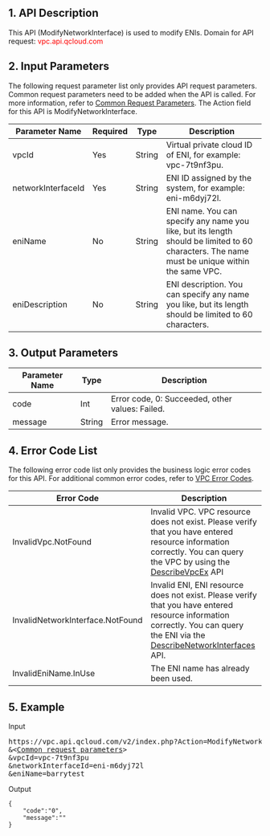 ## 1. API Description

This API (ModifyNetworkInterface) is used to modify ENIs.
Domain for API request: <font style="color:red">vpc.api.qcloud.com</font>


## 2. Input Parameters
The following request parameter list only provides API request parameters. Common request parameters need to be added when the API is called. For more information, refer to <a href="/doc/api/245/4772" title="Common request parameters">Common Request Parameters</a>. The Action field for this API is ModifyNetworkInterface.

| Parameter Name | Required  | Type | Description |
|---------|---------|---------|---------|
| vpcId | Yes | String | Virtual private cloud ID of ENI, for example: vpc-7t9nf3pu.  |
| networkInterfaceId | Yes | String | ENI ID assigned by the system,  for example: eni-m6dyj72l.  |
| eniName | No | String | ENI name. You can specify any name you like, but its length should be limited to 60 characters. The name must be unique within the same VPC.  |
| eniDescription | No | String | ENI description. You can specify any name you like, but its length should be limited to 60 characters. |


## 3. Output Parameters

| Parameter Name | Type | Description |
|---------|---------|---------|
| code | Int | Error code, 0:  Succeeded, other values:  Failed.  |
| message | String | Error message.  |

## 4. Error Code List
The following error code list only provides the business logic error codes for this API. For additional common error codes, refer to <a href="https://www.qcloud.com/doc/api/245/4924" title="VPC Error Codes">VPC Error Codes</a>.

| Error Code | Description |
|---------|---------|
| InvalidVpc.NotFound | Invalid VPC. VPC resource does not exist. Please verify that you have entered resource information correctly. You can query the VPC by using the <a href="http://www.qcloud.com/doc/api/245/%E6%9F%A5%E8%AF%A2%E7%A7%81%E6%9C%89%E7%BD%91%E7%BB%9C%E5%88%97%E8%A1%A8" title="DescribeVpcEx">DescribeVpcEx</a> API |
| InvalidNetworkInterface.NotFound | Invalid ENI, ENI resource does not exist. Please verify that you have entered resource information correctly. You can query the ENI via the <a href="https://www.qcloud.com/doc/api/245/%e6%9f%a5%e8%af%a2%e5%bc%b9%e6%80%a7%e7%bd%91%e5%8d%a1%e4%bf%a1%e6%81%af?viewType=preview" title="DescribeNetworkInterfaces">DescribeNetworkInterfaces</a> API.  |
| InvalidEniName.InUse | The ENI name has already been used.  |

## 5. Example
Input
<pre>
https://vpc.api.qcloud.com/v2/index.php?Action=ModifyNetworkInterface
&<<a href="https://www.qcloud.com/doc/api/229/6976">Common request parameters</a>>
&vpcId=vpc-7t9nf3pu
&networkInterfaceId=eni-m6dyj72l
&eniName=barrytest
</pre>
Output
```
{
    "code":"0",
    "message":""
}
```


